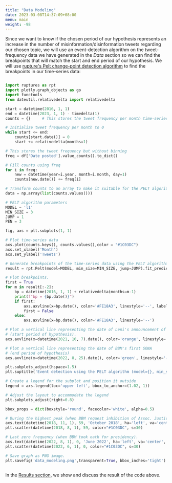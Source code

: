```yaml
---
title: "Data Modeling"
date: 2023-03-08T14:37:09+08:00
menu: main
weight: -98
---
```


Since we want to know if the chosen period of our hypothesis represents an increase in the number of misinformation/disinformation tweets regarding our chosen topic, we will use an event-detection algorithm on the tweet-frequency data we have generated in the _Data_ section so we can find the breakpoints that will match the start and end period of our hypothesis. We will use [rupture's Pelt change-point detection algorithm](https://centre-borelli.github.io/ruptures-docs/user-guide/detection/pelt/) to find the breakpoints in our time-series data:

```python

import ruptures as rpt
import plotly.graph_objects as go
import functools
from dateutil.relativedelta import relativedelta

start = datetime(2016, 1, 1)
end = datetime(2023, 1, 1) - timedelta(1)
counts = {}     # This stores the tweet frequency per month time-series data

# Initialize tweet frequency per month to 0
while start <= end:
    counts[start.date()] = 0
    start += relativedelta(months=1)

# This stores the tweet frequency but without binning
freq = df['Date posted'].value_counts().to_dict()

# Fill counts using freq
for i in freq:
    new = datetime(year=i.year, month=i.month, day=1)
    counts[new.date()] += freq[i]

# Transform counts to an array to make it suitable for the PELT algorithm
data = np.array(list(counts.values()))

# PELT algorithm parameters
MODEL = 'l1'
MIN_SIZE = 3
JUMP = 1
PEN = 3

fig, axs = plt.subplots(1, 1)

# Plot time-series data
axs.plot(counts.keys(), counts.values(),color = "#1C03DC")
axs.set_xlabel('Month')
axs.set_ylabel('Tweets')

# Generate breakpoints of the time-series data using the PELT algorithm
result = rpt.Pelt(model=MODEL, min_size=MIN_SIZE, jump=JUMP).fit_predict(data, pen=PEN)

# Plot breakpoints.
first = True
for m in result[:-2]:
    bp = datetime(2016, 1, 1) + relativedelta(months=m-1)
    print(f"bp = {bp.date()}")
    if first:
        axs.axvline(x=bp.date(), color='#FE18A3', linestyle='--', label='Breakpoint')
        first = False
    else:
        axs.axvline(x=bp.date(), color='#FE18A3', linestyle='--')

# Plot a vertical line representing the date of Leni's announcement of candidacy
# (start period of hypothesis).
axs.axvline(x=datetime(2021, 10, 7).date(), color='orange', linestyle='-', label="Leni runs for president")

# Plot a vertical line representing the date of BBM's first SONA 
# (end period of hypothesis)
axs.axvline(x=datetime(2022, 8, 25).date(), color='green', linestyle='-', label="BBM's first SONA")

plt.subplots_adjust(hspace=1.5)
plt.suptitle('Event detection using the PELT algorithm (model={}, min_size={}, jump={}, penalty={})'.format(MODEL, MIN_SIZE, JUMP, PEN))

# Create a legend for the subplot and position it outside
legend = axs.legend(loc='upper left', bbox_to_anchor=(1.02, 1))

# Adjust the layout to accommodate the legend
plt.subplots_adjust(right=0.8)

bbox_props = dict(boxstyle='round', facecolor='white', alpha=0.5)

# During the highest peak (when BBM request inhibition of Assoc. Justice Caguioa).
axs.text(datetime(2018, 11, 1), 59, 'October 2018', ha='left', va='center', fontsize=10, bbox=bbox_props)
plt.scatter(datetime(2018, 8, 1), 59, color="#1C03DC", s=30)

# Last zero frequency (when BBM took oath for presidency).
axs.text(datetime(2022, 8, 1), 0, 'June 2022', ha='left', va='center', fontsize=10, bbox=bbox_props)
plt.scatter(datetime(2022, 6, 1), 0, color="#1C03DC", s=30)

# Save graph as PNG image.
plt.savefig('data_modeling.png',transparent=True, bbox_inches='tight') 
 
```

In the [Results section](/g31-leni-cheated-2016/post/results/), we show and discuss the result of the code above.